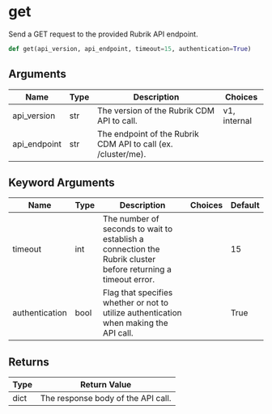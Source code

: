 # get

Send a GET request to the provided Rubrik API endpoint.
```py
def get(api_version, api_endpoint, timeout=15, authentication=True)
```

## Arguments
| Name        | Type | Description                                                                 | Choices |
|-------------|------|-----------------------------------------------------------------------------|---------|
| api_version  | str  | The version of the Rubrik CDM API to call.  |    v1, internal     |
| api_endpoint  | str  | The endpoint of the Rubrik CDM API to call (ex. /cluster/me). |         |
## Keyword Arguments
| Name        | Type | Description                                                                 | Choices | Default |
|-------------|------|-----------------------------------------------------------------------------|---------|---------|
| timeout  | int  | The number of seconds to wait to establish a connection the Rubrik cluster before returning a timeout error.  |         |    15     |
| authentication  | bool  | Flag that specifies whether or not to utilize authentication when making the API call.  |         |    True     |

## Returns
| Type | Return Value                                                                                   |
|------|-----------------------------------------------------------------------------------------------|
| dict  | The response body of the API call. |
